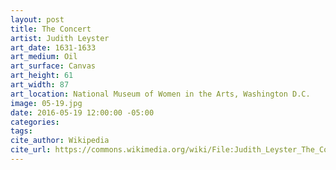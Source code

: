 ```yaml
---
layout: post
title: The Concert
artist: Judith Leyster
art_date: 1631-1633
art_medium: Oil
art_surface: Canvas
art_height: 61
art_width: 87
art_location: National Museum of Women in the Arts, Washington D.C.
image: 05-19.jpg
date: 2016-05-19 12:00:00 -05:00
categories:
tags:
cite_author: Wikipedia
cite_url: https://commons.wikimedia.org/wiki/File:Judith_Leyster_The_Concert.jpg
---
```

